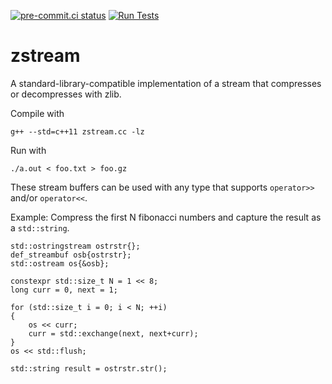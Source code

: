 [![pre-commit.ci status](https://results.pre-commit.ci/badge/github/ngober/zstream/main.svg)](https://results.pre-commit.ci/latest/github/ngober/zstream/main)
[![Run Tests](https://github.com/ngober/zstream/actions/workflows/test.yml/badge.svg)](https://github.com/ngober/zstream/actions/workflows/test.yml)

# zstream
A standard-library-compatible implementation of a stream that compresses or decompresses with zlib.

Compile with

    g++ --std=c++11 zstream.cc -lz

Run with

    ./a.out < foo.txt > foo.gz

These stream buffers can be used with any type that supports `operator>>` and/or `operator<<`.

Example: Compress the first N fibonacci numbers and capture the result as a `std::string`.

    std::ostringstream ostrstr{};
    def_streambuf osb{ostrstr};
    std::ostream os{&osb};

    constexpr std::size_t N = 1 << 8;
    long curr = 0, next = 1;

    for (std::size_t i = 0; i < N; ++i)
    {
        os << curr;
        curr = std::exchange(next, next+curr);
    }
    os << std::flush;
    
    std::string result = ostrstr.str();
